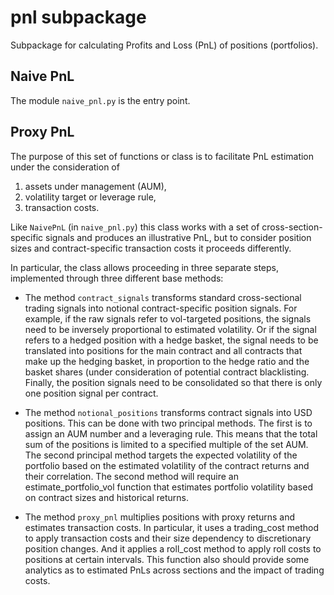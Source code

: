 # pnl subpackage
Subpackage for calculating Profits and Loss (PnL) of positions (portfolios).

## Naive PnL
The module `naive_pnl.py` is the entry point. 

## Proxy PnL
The purpose of this set of functions or class is to facilitate PnL estimation under the consideration of

1. assets under management (AUM),
2. volatility target or leverage rule,
3. transaction costs.

Like `NaivePnL` (in `naive_pnl.py`) this class works with a set of cross-section-specific signals and produces an illustrative PnL, but to consider position sizes and contract-specific transaction costs it proceeds differently.

In particular, the class allows proceeding in three separate steps, implemented through three different base methods:

* The method `contract_signals` transforms standard cross-sectional trading signals into notional contract-specific position signals. For example, if the raw signals refer to vol-targeted positions, the signals need to be inversely proportional to estimated volatility. Or if the signal refers to a hedged position with a hedge basket, the signal needs to be translated into positions for the main contract and all contracts that make up the hedging basket, in proportion to the hedge ratio and the basket shares (under consideration of potential contract blacklisting. Finally, the position signals need to be consolidated so that there is only one position signal per contract.

* The method `notional_positions` transforms contract signals into USD positions. This can be done with two principal methods. The first is to assign an AUM number and a leveraging rule. This means that the total sum of the positions is limited to a specified multiple of the set AUM. The second principal method targets the expected volatility of the portfolio based on the estimated volatility of the contract returns and their correlation. The second method will require an estimate_portfolio_vol function that estimates portfolio volatility based on contract sizes and historical returns.

* The method `proxy_pnl` multiplies positions with proxy returns and estimates transaction costs. In particular, it uses a trading_cost method to apply transaction costs and their size dependency to discretionary position changes. And it applies a roll_cost method to apply roll costs to positions at certain intervals. This function also should provide some analytics as to estimated PnLs across sections and the impact of trading costs.